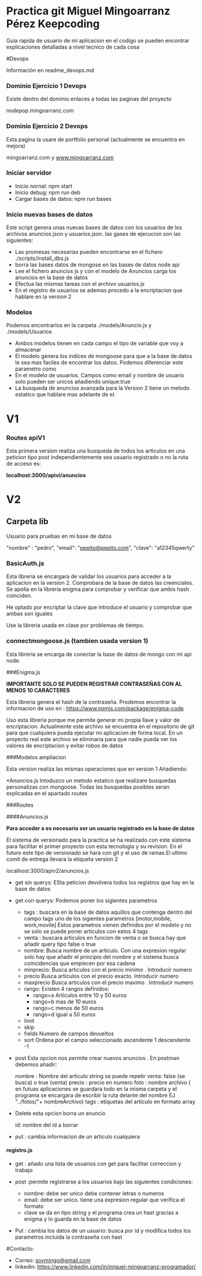 

# Practica git Miguel Mingoarranz Pérez Keepcoding

Guia rapida de usuario de mi aplicacion en el codigo se pueden encontrar explicaciones detalladas a nivel tecnico de cada cosa

#Devops 

Información en readme_devops.md

### Dominio Ejercicio 1 Devops

Existe dentro del dominio enlaces a todas las paginas del proyecto

nodepop.mingoarranz.com 

### Dominio Ejercicio 2 Devops

Esta pagina la usare de portfolio personal (actualmente se encuentra en mejora)

mingoarranz.com y www.mingoarranz.com



### Iniciar servidor

* Inicio nornal: npm start
* Inicio debug: npm run deb
* Cargar bases de datos: npm run bases

### Inicio nuevas bases de datos

Este script genera unas nuevas bases de datos con los usuarios de los archivos anuncios.json y usuarios.json. las gases de ejecucion son las siguientes:

* Las promesas necesarias pueden encontrarse en el fichero ./scripts/install_dbs.js
* borra las bases datos de mongose en las bases de datos node api
* Lee el fichero anuncios js y con el modelo de Anuncios carga los anuncios en la base de datos
* Efectua las mismas tareas con el archivo usuarios.js
* En el registro de usuarios se ademas procedo a la encriptacion que hablare en la version 2

### Modelos

Podemos encontrarlos en la carpeta ./models/Anuncio.js y ./models/Usuarios

* Ambos modelos tienen en cada campo el tipo de variable que voy a almacenar
* El modelo genera los indices de mongoose para que a la base de datos le sea mas faciles de encontrar los datos. Podemos diferenciar este parametro como
* En el modelo de usuarios. Campos como email y nombre de usuario solo pueden ser unicos añadiendo unique:true
* La busqueda de anuncios avanzada para la Version 2 tiene un metodo estatico que hablare mas adelante de el.


# V1

### Routes apiV1

Esta primera version realiza una busqueda de todos los articulos en una peticion tipo post independientemente sea usuario registrado o no la ruta de acceso es:

**localhost:3000/apivi/anuncios**

# V2

## Carpeta lib

Usuario para pruebas en mi base de datos

  "nombre" : "pedro",
    "email": "pepito@pepito.com",
    "clave": "a12345qwerty"

### BasicAuth.js

Esta libreria se encargara de validar los usuarios para acceder a la aplicacion en la version 2. Comprobara de la base de datos las creenciales. Se apolla en la libreria enigma para comprobar y verificar que ambis hash coinciden. 

He optado por encriptar la clave que introduce el usuario y comprobar que ambas son iguales

Use la libreria usada en clase por problemas de tiempo.

### connectmongoose.js (tambien usada version 1)

Esta libreria se encarga de conectar la base de datos de mongo con mi api node. 

###Enigma.js

**IMPORTANTE SOLO SE PUEDEN REGISTRAR CONTRASEÑAS CON AL MENOS 10 CARACTERES**

Esta libreria genera el hash de la contraseña. Prodemos encontrar la informacion de uso en :  https://www.npmjs.com/package/enigma-code


Uso esta libreria porque me permite generar mi propia llave y valor de encriptacion. Actualmente este archivo se encuentra en el repositorio de git para que cualquiera pueda ejecutar mi aplicacion de forma local. En un proyecto real este archivo se eliminaria para que nadie pueda ver los valores de encriptacion y evitar robos de datos

###Modelos ampliacion

Esta version realiza las mismas operaciones que en version 1 Añadiendo:

*Anuncios.js Intoduzco un metodo estatico que realizare busquedas personalizas con mongoose. Todas las busquedas posibles seran explicadas en el apartado routes

###Routes

####Anuncios.js

**Para acceder a es necesario ser un usuario registrado en la base de datos**

El sistema de versionado para la practica se ha realizado con este sistema para facilitar el primer proyecto con esta tecnologia y su revision. En el futuro este tipo de versionado se hara con git y el uso de ramas.El ultimo comit de entrega llevara la etiqueta version 2

localhost:3000/apiv2/anuncios.js

* get sin querys: ESta peticion devolvera todos los registros que hay en la base de datos
* get con querys: Podemos poner los sigientes parametros

    * tags :     buscara en la base de datos aquillos que contenga dentro del campo tags uno de los              sigientes parametros [motor,mobile, work,movile] Estos parametros vienen definidos              por el modelo y no se solo se puede poner articulos con estos 4 tags
    * venta :    buscara articulos en funcion de venta o se busca hay que añadir query tipo false o              true
    * nombre:    Busca nombre de un articulo. Con una expresion regular solo hay que añadir el                   principio del nombre y el sistema busca coincidencias que empiecen por esa cadena
    * minprecio: Busca articulos con el precio minimo . Introducir numero
    * precio     Busca articulos con el precio exacto. Introducir numero
    * maxprecio  Busca articulos con el precio maximo . Introducir numero
    * rango:     Existen 4 rangos definidos:
        * rango=a Articulos entre 10 y 50 euros
        * rango=b mas de 10 euros
        * rango=c menos de 50 euros
        * rango=d igual a 50 euros
    * limit 
    * skip 
    * fields    Numero de campos devueltos
    * sort      Ordena por el campo seleccionado ascendente 1 descendente -1

* post Esta opcion nos permite crear nuevos anuncios . En postman debemos añadir:

    nombre : Nombre del articulo string se puede repetir
    venta: false (se busca) o true (venta)
    precio : precio en numero
    foto   : nombre archivo ( en futuas aplicaciones se guardara todo en la misma carpeta y el programa se encargara de escribir la ruta delante del nombre EJ "../fotos/"+ nombreArchivo)
    tags    : etiquetas del articulo en formato array 

* Delete esta opcion borra un anuncio

    id: nombre del id a borrar

* put : cambia informacion de un articulo cualquiera     

#### registro.js

* get : añado una lista de usuarios con get para facilitar correccion y trabajo

 * post :permite registrarse a los usuarios bajo las siguientes condiciones:
    * nombre: debe ser unico debe contener letras o numeros
    * email: debe ser unico. tiene una expresion regular que verifica el formato
    * clave  se da en tipo string y el programa crea un hast gracias a enigma y lo guarda en la       base de datos    

  * Put : cambia los datos de un usuario: busca por id y modifica todos los parametros incluida la contraseña con hast   

#Contacto:

* Correo: soymingo@gmail.com
* linkedin: https://www.linkedin.com/in/miguel-mingoarranz-programador/